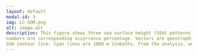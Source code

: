 ```yaml
---
layout: default
modal-id: 3
img: LC-SOM.png
alt: image-alt
description: This figure shows three sea surface height (SSH) patterns in the Gulf of Mexico generated using the Self-Organizing Map (SOM) and 20 years SSH satellite data. These patterns are also the statistical pattern of Loop Current: (P1) normal; (P2) extension; (P3) retraction. Top
numbers are corresponding occurrence percentage. Vectors are geostrophic current. Green line is 0.45 m
SSH contour line. Cyan lines are 1000 m isobaths. From the analysis, we found the Loop Current status is related to the upstream wind forcing and Pacific climate. This work has been published in Remote Sensing Letters. More details can be found [here](https://f9f29c09aba68b34e97f2e1e94ba641ecca20392.googledrive.com/host/0B8MXmF_zZc7KN2RWZWJKMEh1eEk/Publications/Zengetal_RSL2015.pdf).  
---
```


